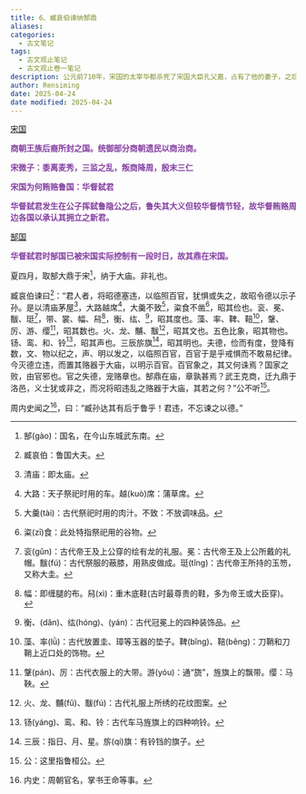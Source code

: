 ```yaml
---
title: 6、臧哀伯谏纳郜鼎
aliases: 
categories:
  - 古文笔记
tags:
  - 古文观止笔记
  - 古文观止卷一笔记
description: 公元前710年，宋国的太宰华都杀死了宋国大臣孔父嘉，占有了他的妻子，之后又杀害宋殇公，立宋殇公的儿子公子冯做了国君。这年三月，齐、鲁、郑、陈四国承认了华都的新政权。华都为拉拢四国，就向四国行贿。其中，鲁国得到的贿赂是郜鼎。鲁国大臣臧哀伯担心鲁国接受郜鼎不合礼，便向鲁桓公劝谏，指出这是“非礼”的行为。
author: Rensiming
date: 2025-04-24
date modified: 2025-04-24
---
```


[宋国](../0.先秦诸国资料/宋国.md)

<span style="color: #843fa1;">**商朝王族后裔所封之国。统御部分商朝遗民以商治商。**</span>

<span style="color: #843fa1;">**宋微子：黍离麦秀，三监之乱，叛商降周，殷末三仁**</span>

<span style="color: #843fa1;">**宋国为何贿赂鲁国：华督弑君**</span>

<span style="color: #843fa1;">**华督弑君发生在公子挥弑鲁隐公之后，鲁失其大义但较华督情节轻，故华督贿赂周边各国以承认其拥立之新君。**</span>

[郜国](../0.先秦诸国资料/郜国.md)

<span style="color: #843fa1;">**华督弑君时郜国已被宋国实际控制有一段时日，故其鼎在宋国。**</span>

夏四月，取郜大鼎于宋[^1]，纳于大庙。非礼也。

臧哀伯谏曰[^2]：“君人者，将昭德塞违，以临照百官，犹惧或失之，故昭令德以示子孙。是以清庙茅屋[^3]，大路越席[^4]，大羹不致[^5]，粢食不凿[^6]，昭其俭也。衮、冕、黻、珽[^7]，带、裳、幅、舄[^8]，衡、纮、[^9]，昭其度也。藻、率、鞞、鞛[^10]，鞶、厉、游、缨[^11]，昭其数也。火、龙、黼、黻[^12]，昭其文也。五色比象，昭其物也。钖、鸾、和、铃[^13]，昭其声也。三辰旂旗[^14]，昭其明也。夫德，俭而有度，登降有数，文、物以纪之，声、明以发之，以临照百官，百官于是乎戒惧而不敢易纪律。今灭德立违，而置其赂器于大庙，以明示百官。百官象之，其又何诛焉？国家之败，由官邪也。官之失德，宠赂章也。郜鼎在庙，章孰甚焉？武王克商，迁九鼎于洛邑，义士犹或非之，而况将昭违乱之赂器于大庙，其若之何？”公不听[^15]。

周内史闻之[^16]，曰：“臧孙达其有后于鲁乎！君违，不忘谏之以德。”

[^1]:郜(ɡào)：国名，在今山东城武东南。

[^2]:臧哀伯：鲁国大夫。

[^3]:清庙：即太庙。

[^4]:大路：天子祭祀时用的车。越(kuò)席：蒲草席。

[^5]:大羹(tài)：古代祭祀时用的肉汁。不致：不放调味品。

[^6]:粢(zī)食：此处特指祭祀用的谷物。

[^7]:衮(ɡǔn)：古代帝王及上公穿的绘有龙的礼服。冕：古代帝王及上公所戴的礼帽。黻(fú)：古代祭服的蔽膝，用熟皮做成。珽(tǐnɡ)：古代帝王所持的玉笏，又称大圭。

[^8]:幅：即缠腿的布。舄(xì)：重木底鞋(古时最尊贵的鞋，多为帝王或大臣穿)。

[^9]:衡、(dǎn)、纮(hónɡ)、(yán)：古代冠冕上的四种装饰品。

[^10]:藻、率(lǜ)：古代放置圭、璋等玉器的垫子。鞞(bǐnɡ)、鞛(běnɡ)：刀鞘和刀鞘上近口处的饰物。

[^11]:鞶(pán)、厉：古代衣服上的大带。游(yóu)：通“旒”，旌旗上的飘带。缨：马鞅。

[^12]:火、龙、黼(fǔ)、黻(fú)：古代礼服上所绣的花纹图案。

[^13]:钖(yánɡ)、鸾、和、铃：古代车马旌旗上的四种响铃。

[^14]:三辰：指日、月、星。旂(qí)旗：有铃铛的旗子。

[^15]:公：这里指鲁桓公。

[^16]:内史：周朝官名，掌书王命等事。
